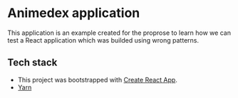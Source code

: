 # Animedex application

This application is an example created for the proprose to learn how we can test a React application which was builded using wrong patterns. 

## Tech stack

- This project was bootstrapped with [Create React App](https://github.com/facebookincubator/create-react-app).
- [Yarn](https://yarnpkg.com)
